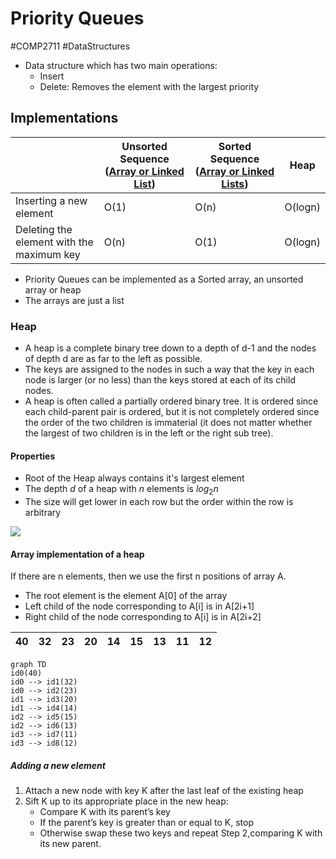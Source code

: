 # Priority Queues
#COMP2711 #DataStructures 
- Data structure which has two main operations:
	- Insert
	- Delete: Removes the element with the largest priority
## Implementations
|  | Unsorted Sequence ([Array or Linked List](Lists.md)) | Sorted Sequence ([Array or Linked Lists](../../Procedural%20Programming/Linked%20Lists.md)) | Heap |
| ---- | ---- | ---- | ---- |
| Inserting  a new element | O(1) | O(n) | O(logn) |
| Deleting the element with the maximum key | O(n) | O(1) | O(logn) |
- Priority Queues can be implemented as a Sorted array, an unsorted array or heap
- The arrays are just a list
### Heap
- A heap is a complete binary tree down to a depth of d-1 and the nodes of depth d are as far to the left as possible.
- The keys are assigned to the nodes in such a way that the key in each node is larger (or no less) than the keys stored at each of its child nodes.
- A heap is often called a partially ordered binary tree. It is ordered since each child-parent pair is ordered, but it is not completely ordered since the order of the two children is immaterial (it does not matter whether the largest of two children is in the left or the right sub tree).
#### Properties
- Root of the Heap always contains it's largest element
- The depth $d$ of a heap with $n$ elements is $log_2n$
- The size will get lower in each row but the order within the row is arbitrary

![](priorety-queue.png)
#### Array implementation of a heap
If there are n elements, then we use the first n positions of array A.
- The root element is the element A[0] of the array
- Left child of the node corresponding to A[i] is in A[2i+1]
- Right child of the node corresponding to A[i] is in A[2i+2]

| 40 | 32 | 23 | 20 | 14 | 15 | 13 | 11 | 12 |
| ---- | ---- | ---- | ---- | ---- | ---- | ---- | ---- | ---- |
```mermaid
graph TD
id0(40)
id0 --> id1(32)
id0 --> id2(23)
id1 --> id3(20)
id1 --> id4(14)
id2 --> id5(15)
id2 --> id6(13)
id3 --> id7(11)
id3 --> id8(12)
```
##### Adding a new element
1. Attach a new node with key K after the last leaf of the existing heap
2. Sift K up to its appropriate place in the new heap:
	- Compare K with its parent’s key
	- If the parent’s key is greater than or equal to K, stop
	- Otherwise swap these two keys and repeat Step 2,comparing K with its new parent.
